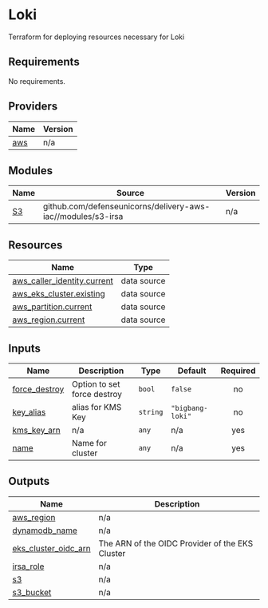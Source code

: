 # Loki 

Terraform for deploying resources necessary for Loki

<!-- BEGIN_TF_DOCS -->
## Requirements

No requirements.

## Providers

| Name | Version |
|------|---------|
| <a name="provider_aws"></a> [aws](#provider\_aws) | n/a |

## Modules

| Name | Source | Version |
|------|--------|---------|
| <a name="module_S3"></a> [S3](#module\_S3) | github.com/defenseunicorns/delivery-aws-iac//modules/s3-irsa | n/a |

## Resources

| Name | Type |
|------|------|
| [aws_caller_identity.current](https://registry.terraform.io/providers/hashicorp/aws/latest/docs/data-sources/caller_identity) | data source |
| [aws_eks_cluster.existing](https://registry.terraform.io/providers/hashicorp/aws/latest/docs/data-sources/eks_cluster) | data source |
| [aws_partition.current](https://registry.terraform.io/providers/hashicorp/aws/latest/docs/data-sources/partition) | data source |
| [aws_region.current](https://registry.terraform.io/providers/hashicorp/aws/latest/docs/data-sources/region) | data source |

## Inputs

| Name | Description | Type | Default | Required |
|------|-------------|------|---------|:--------:|
| <a name="input_force_destroy"></a> [force\_destroy](#input\_force\_destroy) | Option to set force destroy | `bool` | `false` | no |
| <a name="input_key_alias"></a> [key\_alias](#input\_key\_alias) | alias for KMS Key | `string` | `"bigbang-loki"` | no |
| <a name="input_kms_key_arn"></a> [kms\_key\_arn](#input\_kms\_key\_arn) | n/a | `any` | n/a | yes |
| <a name="input_name"></a> [name](#input\_name) | Name for cluster | `any` | n/a | yes |

## Outputs

| Name | Description |
|------|-------------|
| <a name="output_aws_region"></a> [aws\_region](#output\_aws\_region) | n/a |
| <a name="output_dynamodb_name"></a> [dynamodb\_name](#output\_dynamodb\_name) | n/a |
| <a name="output_eks_cluster_oidc_arn"></a> [eks\_cluster\_oidc\_arn](#output\_eks\_cluster\_oidc\_arn) | The ARN of the OIDC Provider of the EKS Cluster |
| <a name="output_irsa_role"></a> [irsa\_role](#output\_irsa\_role) | n/a |
| <a name="output_s3"></a> [s3](#output\_s3) | n/a |
| <a name="output_s3_bucket"></a> [s3\_bucket](#output\_s3\_bucket) | n/a |
<!-- END_TF_DOCS -->
